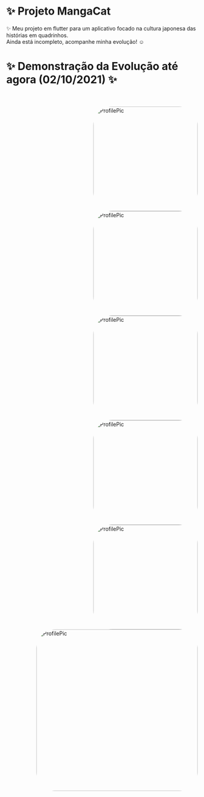 # ✨ Projeto MangaCat

✨ Meu projeto em flutter para um aplicativo focado na cultura japonesa das histórias em quadrinhos. </br>
Ainda está incompleto, acompanhe minha evolução! ☺️ </br>

<h1> ✨ Demonstração da Evolução até agora (02/10/2021) ✨ </h1> </br>

<div style="display: inline_block"><br>  
    <img align="right" alt="ProfilePic" height="275" style="border-radius:50px;" src="https://media.discordapp.net/attachments/750852399815721092/893713121775058954/Characters.png?width=272&height=559">   
  <img align="right" alt="ProfilePic" height="275" style="border-radius:50px;" src="https://media.discordapp.net/attachments/750852399815721092/893713147188379648/Perfil.png?width=265&height=559">     
    <img align="right" alt="ProfilePic" height="275" style="border-radius:50px;" src="https://media.discordapp.net/attachments/750852399815721092/893718034949238795/Drawer.png?width=260&height=559">     
    <img align="right" alt="ProfilePic" height="275" style="border-radius:50px;" src="https://media.discordapp.net/attachments/750852399815721092/893713173155307530/Catalogo.png?width=254&height=558">      
    <img align="right" alt="ProfilePic" height="275" style="border-radius:50px;" src="https://media.discordapp.net/attachments/750852399815721092/893714485800472586/ezgif-2-e5d52c7634cf.png?width=253&height=559">     
    <img align="right" alt="ProfilePic" height="425" style="border-radius:50px;" src="https://media.discordapp.net/attachments/750852399815721092/893714564686946304/ezgif-2-e5d52c7634cf.gif?width=253&height=559">     
</div>

<br>
<!--
## Getting Started

This project is a starting point for a Flutter application.

A few resources to get you started if this is your first Flutter project:

- [Lab: Write your first Flutter app](https://flutter.dev/docs/get-started/codelab)
- [Cookbook: Useful Flutter samples](https://flutter.dev/docs/cookbook)

For help getting started with Flutter, view our
[online documentation](https://flutter.dev/docs), which offers tutorials,
samples, guidance on mobile development, and a full API reference.
--!>

